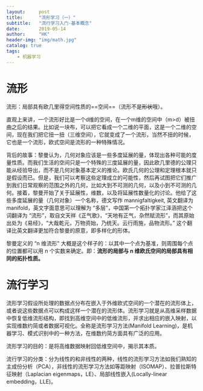 ```yaml
---
layout:     post
title:      "流形学习（一）"
subtitle:   "流行学习入门-基本概念"
date:       2019-05-14
author:     "HK"
header-img: "img/math.jpg"
catalog: true
tags:
    - 机器学习
---
```


# 流形
 
流形：局部具有欧几里得空间性质的==空间==（流形不是~~形状~~哦）。

直观上来讲，一个流形好比是一个d维的空间，在一个m维的空间中（m>d）被扭曲之后的结果。比如说一块布，可以把它看成一个二维的平面，这是一个二维的空间，现在我们把它扭一扭（三维空间），它就变成了一个流形，当然不扭的时候，它也是一个流形，欧式空间是流形的一种特殊情况。

背后的故事：黎曼认为，几何对象应该是一些多度延展的量，体现出各种可能的度量性质。而我们生活的空间只是一个特殊的三度延展的量，因此欧几里德的公理只能从经验导出，而不是几何对象基本定义的推论。欧氏几何的公理和定理根本就只是假设而已。但是，我们可以考察这些定理成立的可能性，然后再试图把它们推广到我们日常观察的范围之外的几何，比如大到不可测的几何，以及小到不可测的几何。接着，黎曼开始了关于延展性，维数，以及将延展性数量化的讨论。他给了这些多度延展的量（几何对象）一个名称，德文写作 mannigfaltigkeit, 英文翻译为 manifold，英文字面意思可以理解为 “多层”，中国第一个拓扑学家江泽涵把这个词翻译为 “流形”，取自文天祥《正气歌》，“天地有正气，杂然赋流形”，而其原始出处为《易经》，“大哉乾元，万物资始，乃统天。云行雨施，品物流形。” 这个翻 译比英文翻译更加符合黎曼的原意，即多样化的形体。

黎曼定义的 “n 维流形” 大概是这个样子的：以其中一个点为基准，则周围每个点的位置都可以用 n 个实数来确定。即：**流形的局部与 n 维欧氏空间的局部具有相同的拓扑性质。**

# 流行学习

流形学习假设所处理的数据点分布在嵌入于外维欧式空间的一个潜在的流形体上，或者说这些数据点可以构成这样一个潜在的流形体。流形学习就是从高维采样数据中恢复低维流形结构，即找到高维空间中的低维流形，并求出相应的嵌入映射，以实现维数约简或者数据可视化。全称是流形学习方法(Manifold Learning)，是机器学习、模式识别中的一种方法，在维数约简方面具有广泛的应用。

流形学习的目的：是将高维数据映射回低维空间中，揭示其本质。

流行学习的分类：分为线性的和非线性的两种，线性的流形学习方法如我们熟知的主成份分析（PCA），非线性的流形学习方法如等距映射（ISOMAP）、拉普拉斯特征映射（Laplacian eigenmaps，LE）、局部线性嵌入(Locally-linear embedding，LLE)。
